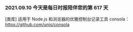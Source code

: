 ### 2021.09.10 今天是每日时报陪伴您的第 617 天

[类库] 适用于 Node.js 和浏览器的优雅控制台记录工具 consola：<https://github.com/unjs/consola>